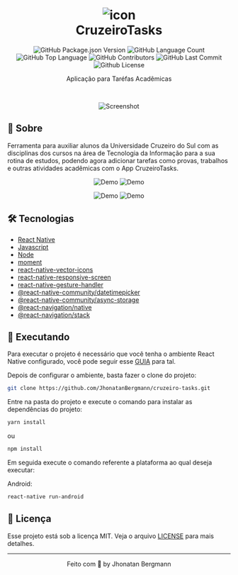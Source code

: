 <h1 align="center">
  <img src="android/app/src/main/res/drawable-hdpi/icon.png" alt="icon" >
  <br>
  CruzeiroTasks
  <br>
</h1>

<p align="center">
  <img alt="GitHub Package.json Version" src="https://img.shields.io/github/package-json/v/JhonatanBergmann/CruzeiroTasks" />
  <img alt="GitHub Language Count" src="https://img.shields.io/github/languages/count/JhonatanBergmann/CruzeiroTasks" />
  <img alt="GitHub Top Language" src="https://img.shields.io/github/languages/top/JhonatanBergmann/CruzeiroTasks" />
  <img alt="GitHub Contributors" src="https://img.shields.io/github/contributors/JhonatanBergmann/CruzeiroTasks" />
  <img alt="GitHub Last Commit" src="https://img.shields.io/github/last-commit/JhonatanBergmann/CruzeiroTasks" />
  <img alt="Github License" src="https://img.shields.io/github/license/JhonatanBergmann/CruzeiroTasks" />
</p>

<p align="center">Aplicação para Taréfas Acadêmicas</p>

<br>

<p align="center">
  <img src="github/screenshot.png" alt="Screenshot" >
</p>


## 📅 Sobre

Ferramenta para auxiliar alunos da Universidade Cruzeiro do Sul com as disciplinas dos cursos na área de Tecnologia da Informação para a sua rotina de estudos, podendo agora adicionar tarefas como provas, trabalhos e outras atividades acadêmicas com o App CruzeiroTasks.

<p align="center">
  <img src="github/gifhome.gif" alt="Demo" >
  <img src="github/giffilter.gif" alt="Demo" >
</p>
<p align="center">
  <img src="github/gifremove.gif" alt="Demo" >
  <img src="github/gifadd.gif" alt="Demo" >
</p>

## 🛠 Tecnologias
- [React Native](https://facebook.github.io/react-native/)
- [Javascript](https://devdocs.io/javascript/)
- [Node](https://nodejs.org/en/)
- [moment](https://momentjs.com/)
- [react-native-vector-icons](https://github.com/oblador/react-native-vector-icons)
- [react-native-responsive-screen](https://www.npmjs.com/package/react-native-responsive-screen)
- [react-native-gesture-handler](https://github.com/software-mansion/react-native-gesture-handler)
- [@react-native-community/datetimepicker](https://github.com/react-native-community/datetimepicker)
- [@react-native-community/async-storage](https://react-native-community.github.io/async-storage/)
- [@react-navigation/native](https://reactnavigation.org/)
- [@react-navigation/stack](https://reactnavigation.org/docs/stack-navigator/)


## 📱 Executando 

Para executar o projeto é necessário que você tenha o ambiente React Native configurado, você pode seguir esse [GUIA](https://reactnative.dev/docs/environment-setup) para tal.

Depois de configurar o ambiente, basta fazer o clone do projeto:

```sh
git clone https://github.com/JhonatanBergmann/cruzeiro-tasks.git
```

Entre na pasta do projeto e execute o comando para instalar as dependências do projeto:

```sh
yarn install
```
ou
```sh
npm install
```

Em seguida execute o comando referente a plataforma ao qual deseja executar:

Android:

```sh
react-native run-android
```

## 📝 Licença

Esse projeto está sob a licença MIT. Veja o arquivo [LICENSE](LICENSE) para mais detalhes.

---

<p align="center">
 Feito com 💜 by Jhonatan Bergmann
</p>
